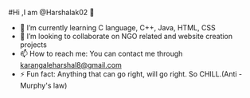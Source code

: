 #Hi ,I am @Harshalak02 👋
- 🌱 I’m currently learning C language, C++, Java, HTML, CSS
- 👯 I’m looking to collaborate on NGO related and website creation projects
- 📫 How to reach me: You can contact me through karangaleharshal8@gmail.com
- ⚡ Fun fact: Anything that can go right, will go right. So CHILL.(Anti -Murphy's law)

